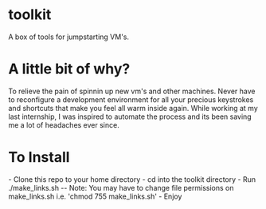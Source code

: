 toolkit
=======

A box of tools for jumpstarting VM's.


A little bit of why?
====================

To relieve the pain of spinnin up new vm's and other machines.  Never have to reconfigure a development environment for all your precious keystrokes and shortcuts that make you feel all warm inside again.  While working at my last internship, I was inspired to automate the process and its been saving me a lot of headaches ever since.

<h1>To Install</h1> 
- Clone this repo to your home directory
- cd into the toolkit directory
- Run ./make_links.sh
   -- Note: You may have to change file permissions on make_links.sh i.e. 'chmod 755 make_links.sh'
- Enjoy

